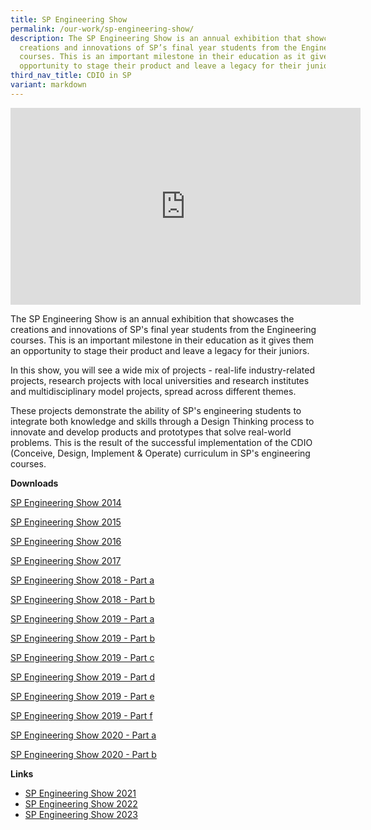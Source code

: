 ```yaml
---
title: SP Engineering Show
permalink: /our-work/sp-engineering-show/
description: The SP Engineering Show is an annual exhibition that showcases the
  creations and innovations of SP’s final year students from the Engineering
  courses. This is an important milestone in their education as it gives them an
  opportunity to stage their product and leave a legacy for their juniors.
third_nav_title: CDIO in SP
variant: markdown
---
```

<iframe allowfullscreen="" allow="accelerometer; autoplay; clipboard-write; encrypted-media; gyroscope; picture-in-picture; web-share" frameborder="0" title="YouTube video player" src="https://www.youtube.com/embed/jBpeYxWC3c8" height="315" width="560"></iframe>


The SP Engineering Show is an annual exhibition that showcases the creations and innovations of SP's final year students from the Engineering courses. This is an important milestone in their education as it gives them an opportunity to stage their product and leave a legacy for their juniors.

In this show, you will see a wide mix of projects - real-life industry-related projects, research projects with local universities and research institutes and multidisciplinary model projects, spread across different themes.

These projects demonstrate the ability of SP's engineering students to integrate both knowledge and skills through a Design Thinking process to innovate and develop products and prototypes that solve real-world problems. This is the result of the successful implementation of the CDIO (Conceive, Design, Implement &amp; Operate) curriculum in SP's engineering courses.

**Downloads**

[SP Engineering Show 2014](/files/SPES2014.pdf)

[SP Engineering Show 2015](/files/SPES2015.pdf)

[SP Engineering Show 2016](/files/SPES2016.pdf)

[SP Engineering Show 2017](/files/SPES%202017.pdf)

[SP Engineering Show 2018 - Part a](/files/SPES2018a.pdf)

[SP Engineering Show 2018 - Part b](/files/SPES2018b.pdf)

[SP Engineering Show 2019 - Part a](/files/SPES2019a.pdf)

[SP Engineering Show 2019 - Part b](/files/SPES2019b.pdf)

[SP Engineering Show 2019 - Part c](/files/SPES2019c.pdf)

[SP Engineering Show 2019 - Part d](/files/SPES2019d.pdf)

[SP Engineering Show 2019 - Part e](/files/SPES2019e.pdf)

[SP Engineering Show 2019 - Part f](/files/SPES2019f.pdf)

[SP Engineering Show 2020 - Part a](/files/SPES2020a.pdf)

[SP Engineering Show 2020 - Part b](/files/SPES2020b.pdf)






**Links**

*  [SP Engineering Show 2021](https://industry.sp.edu.sg/department-tiearchive/sp-engineering-show-2021/)
*  [SP Engineering Show 2022](https://www.sp.edu.sg/cls/sp-engineering-show)
*  [SP Engineering Show 2023](https://www.sp.edu.sg/engineering-cluster/mae/sp-engineering-show/engineering-show-2023)